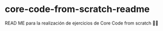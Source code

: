 # core-code-from-scratch-readme
READ ME para la realización de ejercicios de Core Code from scratch ✌🏻
